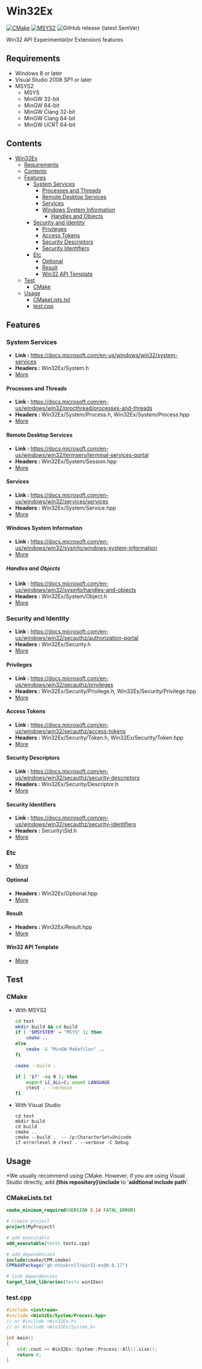 # Win32Ex

[![CMake](https://github.com/ntoskrnl7/win32-ex/actions/workflows/cmake.yml/badge.svg)](https://github.com/ntoskrnl7/win32-ex/actions/workflows/cmake.yml) [![MSYS2](https://github.com/ntoskrnl7/win32-ex/actions/workflows/msys2.yml/badge.svg)](https://github.com/ntoskrnl7/win32-ex/actions/workflows/msys2.yml) ![GitHub release (latest SemVer)](https://img.shields.io/github/v/release/ntoskrnl7/win32-ex)

Win32 API Experimental(or Extension) features

## Requirements

- Windows 8 or later
- Visual Studio 2008 SP1 or later
- MSYS2
  - MSYS
  - MinGW 32-bit
  - MinGW 64-bit
  - MinGW Clang 32-bit
  - MinGW Clang 64-bit
  - MinGW UCRT 64-bit

## Contents

- [Win32Ex](#win32ex)
  - [Requirements](#requirements)
  - [Contents](#contents)
  - [Features](#features)
    - [System Services](#system-services)
      - [Processes and Threads](#processes-and-threads)
      - [Remote Desktop Services](#remote-desktop-services)
      - [Services](#services)
      - [Windows System Information](#windows-system-information)
        - [Handles and Objects](#handles-and-objects)
    - [Security and Identity](#security-and-identity)
      - [Privileges](#privileges)
      - [Access Tokens](#access-tokens)
      - [Security Descriptors](#security-descriptors)
      - [Security Identifiers](#security-identifiers)
    - [Etc](#etc)
      - [Optional](#optional)
      - [Result](#result)
      - [Win32 API Template](#win32-api-template)
  - [Test](#test)
    - [CMake](#cmake)
  - [Usage](#usage)
    - [CMakeLists.txt](#cmakeliststxt)
    - [test.cpp](#testcpp)

## Features

### System Services

- **Link :** <https://docs.microsoft.com/en-us/windows/win32/system-services>
- **Headers :** Win32Ex/System.h
- [More](docs/system-services.md)

#### Processes and Threads

- **Link :** <https://docs.microsoft.com/en-us/windows/win32/procthread/processes-and-threads>
- **Headers :** Win32Ex/System/Process.h, Win32Ex/System/Process.hpp
- [More](docs/procthread.md)

#### Remote Desktop Services

- **Link :** <https://docs.microsoft.com/en-us/windows/win32/termserv/terminal-services-portal>
- **Headers :** Win32Ex/System/Session.hpp
- [More](docs/termserv.md)

#### Services

- **Link :** <https://docs.microsoft.com/en-us/windows/win32/services/services>
- **Headers :** Win32Ex/System/Service.hpp
- [More](docs/services.md)

#### Windows System Information

- **Link :** <https://docs.microsoft.com/en-us/windows/win32/sysinfo/windows-system-information>
- [More](docs/sysinfo.md)

##### Handles and Objects

- **Link :** <https://docs.microsoft.com/en-us/windows/win32/sysinfo/handles-and-objects>
- **Headers :** Win32Ex/System/Object.h
- [More](docs/sysinfo/handles-and-objects.md)

### Security and Identity

- **Link :** <https://docs.microsoft.com/en-us/windows/win32/secauthz/authorization-portal>
- **Headers :** Win32Ex/Security.h
- [More](docs/secauthz.md)

#### Privileges

- **Link :** <https://docs.microsoft.com/en-us/windows/win32/secauthz/privileges>
- **Headers :** Win32Ex/Security/Privilege.h, Win32Ex/Security/Privilege.hpp
- [More](docs/secauthz/privileges.md)

#### Access Tokens

- **Link :** <https://docs.microsoft.com/en-us/windows/win32/secauthz/access-tokens>
- **Headers :** Win32Ex/Security/Token.h, Win32Ex/Security/Token.hpp
- [More](docs/secauthz/access-tokens.md)

#### Security Descriptors

- **Link :** <https://docs.microsoft.com/en-us/windows/win32/secauthz/security-descriptors>
- **Headers :** Win32Ex/Security/Descriptor.h
- [More](docs/secauthz/security-descriptors.md)

#### Security Identifiers

- **Link :** <https://docs.microsoft.com/en-us/windows/win32/secauthz/security-identifiers>
- **Headers :** Security\Sid.h
- [More](docs/secauthz/security-identifiers.md)

### Etc

- [More](docs/etc.md)

#### Optional

- **Headers :** Win32Ex/Optional.hpp
- [More](docs/etc/optional.md)

#### Result

- **Headers :** Win32Ex/Result.hpp
- [More](docs/etc/result.md)

#### Win32 API Template

- [More](docs/etc/api-tmpl.md)

## Test

### CMake

- With MSYS2

  ```bash
  cd test
  mkdir build && cd build
  if [ "$MSYSTEM" = "MSYS" ]; then
      cmake ..
  else
      cmake -G "MinGW Makefiles" ..
  fi

  cmake --build .

  if [ "$?" -eq 0 ]; then
      export LC_ALL=C; unset LANGUAGE
      ctest . --verbose
  fi
  ```

- With Visual Studio

  ```batch
  cd test
  mkdir build
  cd build
  cmake ..
  cmake --build .  -- /p:CharacterSet=Unicode
  if errorlevel 0 ctest . --verbose -C Debug
  ```

## Usage

*We usually recommend using CMake. However, if you are using Visual Studio directly, add **{this repository}\include** to '**addtional include path**'.

### CMakeLists.txt

```cmake
cmake_minimum_required(VERSION 3.14 FATAL_ERROR)

# create project
project(MyProject)

# add executable
add_executable(tests tests.cpp)

# add dependencies
include(cmake/CPM.cmake)
CPMAddPackage("gh:ntoskrnl7/win32-ex@0.8.17")

# link dependencies
target_link_libraries(tests win32ex)
```

### test.cpp

```C++
#include <iostream>
#include <Win32Ex/System/Process.hpp>
// or #include <Win32Ex.h>
// or #include <Win32Ex/System.h>

int main()
{
    std::cout << Win32Ex::System::Process::All().size();
    return 0;
}
```
